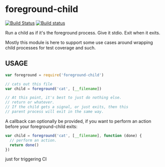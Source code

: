 # foreground-child

[![Build Status](https://travis-ci.org/tapjs/foreground-child.svg)](https://travis-ci.org/tapjs/foreground-child) [![Build status](https://ci.appveyor.com/api/projects/status/kq9ylvx9fyr9khx0?svg=true)](https://ci.appveyor.com/project/isaacs/foreground-child)

Run a child as if it's the foreground process.  Give it stdio.  Exit
when it exits.

Mostly this module is here to support some use cases around wrapping
child processes for test coverage and such.

## USAGE

```js
var foreground = require('foreground-child')

// cats out this file
var child = foreground('cat', [__filename])

// At this point, it's best to just do nothing else.
// return or whatever.
// If the child gets a signal, or just exits, then this
// parent process will exit in the same way.
```

A callback can optionally be provided, if you want to perform an action
before your foreground-child exits:

```js
var child = foreground('cat', [__filename], function (done) {
  // perform an action.
  return done()
})
```

just for triggering CI
